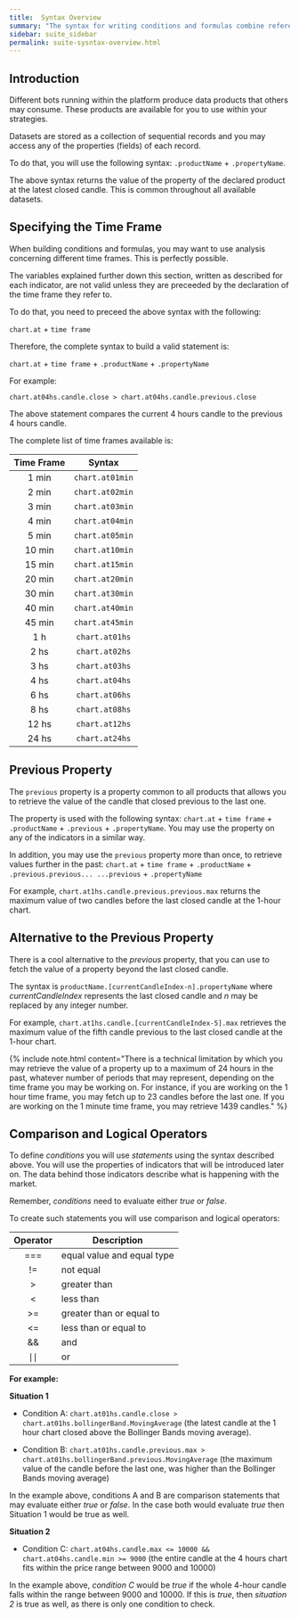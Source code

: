 ```yaml
---
title:  Syntax Overview
summary: "The syntax for writing conditions and formulas combine references to the data product name, the name of the property, and the time frame."
sidebar: suite_sidebar
permalink: suite-sysntax-overview.html
---
```


## Introduction

Different bots running within the platform produce data products that others may consume. These products are available for you to use within your strategies.

Datasets are stored as a collection of sequential records and you may access any of the properties (fields) of each record.

To do that, you will use the following syntax: ```.productName``` + ```.propertyName```. 

The above syntax returns the value of the property of the declared product at the latest closed candle. This is common throughout all available datasets.

## Specifying the Time Frame

When building conditions and formulas, you may want to use analysis concerning different time frames. This is perfectly possible.

The variables explained further down this section, written as described for each indicator, are not valid unless they are preceeded by the declaration of the time frame they refer to.

To do that, you need to preceed the above syntax with the following:

```chart.at``` + ```time frame```

Therefore, the complete syntax to build a valid statement is:

```chart.at``` + ```time frame``` + ```.productName``` + ```.propertyName```

For example:

```chart.at04hs.candle.close > chart.at04hs.candle.previous.close```

The above statement compares the current 4 hours candle to the previous 4 hours candle.

The complete list of time frames available is:

| Time Frame | Syntax |
| :---: | :---: |
| 1 min | ```chart.at01min``` |
| 2 min | ```chart.at02min``` |
| 3 min | ```chart.at03min``` |
| 4 min | ```chart.at04min``` |
| 5 min | ```chart.at05min``` |
| 10 min | ```chart.at10min``` |
| 15 min | ```chart.at15min``` |
| 20 min | ```chart.at20min``` |
| 30 min | ```chart.at30min``` |
| 40 min | ```chart.at40min``` |
| 45 min | ```chart.at45min``` |
| 1 h | ```chart.at01hs``` |
| 2 hs | ```chart.at02hs``` |
| 3 hs | ```chart.at03hs``` |
| 4 hs | ```chart.at04hs``` |
| 6 hs | ```chart.at06hs``` |
| 8 hs | ```chart.at08hs``` |
| 12 hs | ```chart.at12hs``` |
| 24 hs | ```chart.at24hs``` |

## Previous Property

The ```previous``` property is a property common to all products that allows you to retrieve the value of the candle that closed previous to the last one. 

The property is used with the following syntax: ```chart.at``` + ```time frame``` + ```.productName``` + ```.previous``` + ```.propertyName```. You may use the property on any of the indicators in a similar way. 

In addition, you may use the ```previous``` property more than once, to retrieve values further in the past: ```chart.at``` + ```time frame``` + ```.productName``` + ```.previous.previous... ...previous``` + ```.propertyName```

For example, ```chart.at1hs.candle.previous.previous.max``` returns the maximum value of two candles before the last closed candle at the 1-hour chart.

## Alternative to the Previous Property

There is a cool alternative to the *previous* property, that you can use to fetch the value of a property beyond the last closed candle.

The syntax is ```productName.[currentCandleIndex-n].propertyName``` where *currentCandleIndex* represents the last closed candle and *n* may be replaced by any integer number.

For example, ```chart.at1hs.candle.[currentCandleIndex-5].max``` retrieves the maximum value of the fifth candle previous to the last closed candle at the 1-hour chart.

{% include note.html content="There is a technical limitation by which you may retrieve the value of a  property up to a maximum of 24 hours in the past, whatever number of periods that may represent, depending on the time frame you may be working on. For instance, if you are working on the 1 hour time frame, you may fetch up to 23 candles before the last one. If you are working on the 1 minute time frame, you may retrieve 1439 candles." %}

## Comparison and Logical Operators

To define _conditions_ you will use _statements_ using the syntax described above. You will use the properties of indicators that will be introduced later on. The data behind those indicators describe what is happening with the market. 

Remember, _conditions_ need to evaluate either _true_ or _false_.

To create such statements you will use comparison and logical operators:

| Operator | Description |
| :---: | --- |
| === | equal value and equal type |
| != | not equal |
| > | greater than |
| < | less than |
| >= | greater than or equal to |
| <= | less than or equal to |
| && | and |
| &#8739;&#8739; | or |

**For example:**

**Situation 1**

* Condition A: ```chart.at01hs.candle.close > chart.at01hs.bollingerBand.MovingAverage``` (the latest candle at the 1 hour chart closed above the Bollinger Bands moving average).

* Condition B: ```chart.at01hs.candle.previous.max > chart.at01hs.bollingerBand.previous.MovingAverage``` (the maximum value of the candle before the last one, was higher than the Bollinger Bands moving average)
  
In the example above, conditions A and B are comparison statements that may evaluate either _true_ or _false_. In the case both would evaluate _true_ then Situation 1 would be true as well.

**Situation 2**

* Condition C: ```chart.at04hs.candle.max <= 10000 && chart.at04hs.candle.min >= 9000``` (the entire candle at the 4 hours chart fits within the price range between 9000 and 10000)

In the example above, _condition C_ would be _true_ if the whole 4-hour candle falls within the range between 9000 and 10000. If this is _true_, then _situation 2_ is true as well, as there is only one condition to check.

